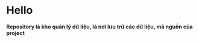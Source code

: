 # Hello
**Repository là kho quản lý dữ liệu, là nơi lưu trữ các dữ liệu, mã nguồn của project**















